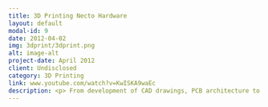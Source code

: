 ```yaml
---
title: 3D Printing Necto Hardware
layout: default
modal-id: 9
date: 2012-04-02
img: 3dprint/3dprint.png
alt: image-alt
project-date: April 2012
client: Undisclosed
category: 3D Printing
link: www.youtube.com/watch?v=KwISKA9waEc
description: <p> From development of CAD drawings, PCB architecture to preparation of the print work, we made the Necto product line come to life. We took advantage of an Open Source project, the RepRap and made our entire hardware prototype come to life. This feature is purely Robobo. </p><b>Video Demo</b></p> <iframe width="100%" height="315" src="http://www.youtube.com/embed/KwISKA9waEc?rel=0" frameborder="0" allowfullscreen=""></iframe>
---
```

